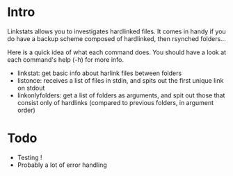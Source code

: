 # Intro

Linkstats allows you to investigates hardlinked files. It comes in handy if you
do have a backup scheme composed of hardlinked, then rsynched folders...

Here is a quick idea of what each command does. You should have a look at each
command's help (-h) for more info.

- linkstat: get basic info about harlink files between folders
- listonce: receives a list of files in stdin, and spits out the first unique link on stdout
- linkonlyfolders: get a list of folders as arguments, and spit out those that consist only of hardlinks (compared to previous folders, in argument order)

# Todo

- Testing !
- Probably a lot of error handling
